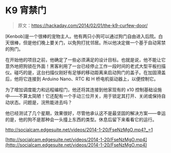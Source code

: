 # K9 宵禁门

> 原文：<https://hackaday.com/2014/02/01/the-k9-curfew-door/>

[Kenbob]是一个很棒的宠物主人。他有两只小狗可以通过狗门自由进入后院。白天很棒，但是他们晚上要关门，以免狗打扰邻居。所以他决定做一个基于自动宵禁的狗门。

在开始他的项目之前，他确定了一些必须满足的设计目标。也就是说，他不能让它意外地把狗锁在外面！黑客利用了一台已经停止工作一段时间的老式大型平板扫描仪。碰巧的是，这台扫描仪刚好有足够的移动距离来启动狗门的盖子。在加固滑盖后，他将它连接到 Arduino Nano、RTC 和 H 桥电机驱动器上，以便控制它。

为了增加调度能力和远程编程门，他还将其连接到他家现有的 x10 控制基础设施中——不算太简陋！它还配有一个手动三位开关，用于锁定其打开、关闭或保持自动状态。问题是，浣熊能进去吗？

他已经测试了几个星期，效果很好，尽管他承认这不是最坚固的解决方案——幸运的是，他的狗不是那种会一头撞上东西的类型。休息后留下来看看它的运行。

 <http://socialcam.edgesuite.net/videos/2014-1-20/FseNzMgO.mp4?_=1>

[http://socialcam.edgesuite.net/videos/2014-1-20/FseNzMgO.mp4](http://socialcam.edgesuite.net/videos/2014-1-20/FseNzMgO.mp4)
